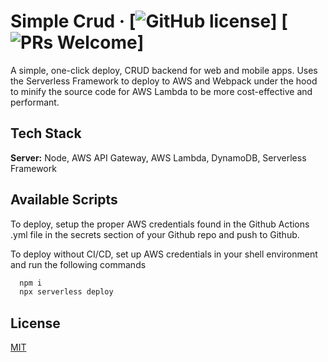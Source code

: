 # Simple Crud &middot; [![GitHub license](https://img.shields.io/badge/license-MIT-blue.svg)] [![PRs Welcome](https://img.shields.io/badge/PRs-welcome-brightgreen.svg)]

A simple, one-click deploy, CRUD backend for web and mobile apps. Uses the Serverless Framework to deploy to AWS and Webpack under the hood to minify the source code for AWS Lambda to be more cost-effective and performant.

## Tech Stack

**Server:** Node, AWS API Gateway, AWS Lambda, DynamoDB, Serverless Framework

## Available Scripts

To deploy, setup the proper AWS credentials found in the Github Actions .yml file in the secrets section of your Github repo and push to Github.

To deploy without CI/CD, set up AWS credentials in your shell environment and run the following commands

```bash
  npm i
  npx serverless deploy
```

## License

[MIT](https://choosealicense.com/licenses/mit/)
